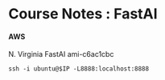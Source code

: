 # Course Notes : FastAI


#### AWS

N. Virginia FastAI ami-c6ac1cbc

```
ssh -i ubuntu@$IP -L8888:localhost:8888
```